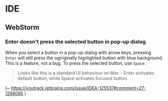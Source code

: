 # IDE

## WebStorm

### Enter doesn't press the selected button in pop-up dialog

When you select a button in a pop-up dialog with arrow keys, pressing `Enter` will still press the ogiriginally hignlighted button with blue background. This is a feature, not a bug. To press the selected button, use `Space`. 

> Looks like this is a standard UI behaviour on Mac - Enter activates default button, while Space activates focused button.

(~ https://youtrack.jetbrains.com/issue/IDEA-125537#comment=27-1296095 )
